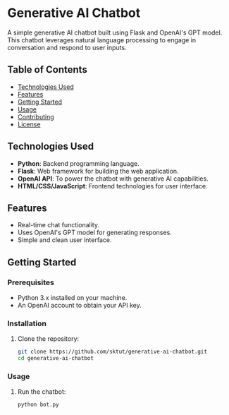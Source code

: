 # Generative AI Chatbot

A simple generative AI chatbot built using Flask and OpenAI's GPT model. This chatbot leverages natural language processing to engage in conversation and respond to user inputs.

## Table of Contents

- [Technologies Used](#technologies-used)
- [Features](#features)
- [Getting Started](#getting-started)
- [Usage](#usage)
- [Contributing](#contributing)
- [License](#license)

## Technologies Used

- **Python**: Backend programming language.
- **Flask**: Web framework for building the web application.
- **OpenAI API**: To power the chatbot with generative AI capabilities.
- **HTML/CSS/JavaScript**: Frontend technologies for user interface.

## Features

- Real-time chat functionality.
- Uses OpenAI's GPT model for generating responses.
- Simple and clean user interface.

## Getting Started

### Prerequisites

- Python 3.x installed on your machine.
- An OpenAI account to obtain your API key.

### Installation

1. Clone the repository:
   ```bash
   git clone https://github.com/sktut/generative-ai-chatbot.git
   cd generative-ai-chatbot

### Usage

1. Run the chatbot:
   ```bash
   python bot.py
  
